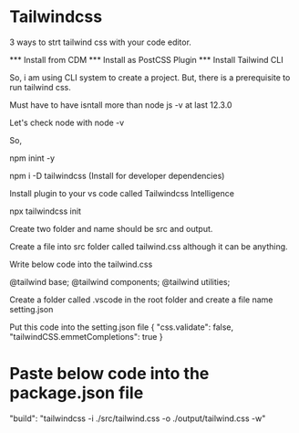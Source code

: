 # Tailwindcss
3 ways to strt tailwind css with your code editor.

*** Install from CDM
*** Install as PostCSS Plugin
*** Install Tailwind CLI 

So, i am using CLI system to create a project.
But, there is a prerequisite to run tailwind css.

Must have to have isntall more than node js -v at last 12.3.0

Let's check node with node -v

So, 

npm inint -y

npm i -D tailwindcss (Install for developer dependencies)

Install plugin to your vs code called Tailwindcss Intelligence 

npx tailwindcss init

Create two folder and name should be src and output.

Create a file into src folder called tailwind.css although it can be anything.

Write below code into the tailwind.css 

@tailwind base;
@tailwind components; 
@tailwind utilities;

Create a folder called .vscode in the root folder and create a file name setting.json


Put this code into the setting.json file 
{
  "css.validate": false,
  "tailwindCSS.emmetCompletions": true
}


Paste below code into the package.json file 
======================================================
"build": "tailwindcss -i ./src/tailwind.css -o ./output/tailwind.css -w"














